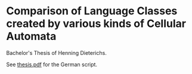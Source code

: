 # Comparison of Language Classes created by various kinds of Cellular Automata
Bachelor's Thesis of Henning Dieterichs.

See [thesis.pdf](./thesis.pdf) for the German script.
